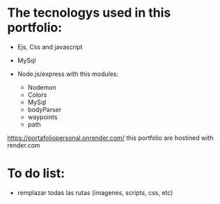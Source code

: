 # The tecnologys used in this portfolio:
- Ejs, Css and javascript
- MySql
- Node.js/express with this modules:

  - Nodemon
  - Colors
  - MySql
  - bodyParser
  - waypoints
  - path
  
 https://portafoliopersonal.onrender.com/
 this portfolio are hostined with render.com

# To do list:
- remplazar todas las rutas (imagenes, scripts, css, etc)

 
  
